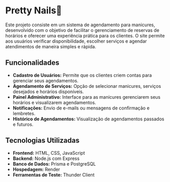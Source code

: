 # Pretty Nails💅

Este projeto consiste em um sistema de agendamento para manicures, desenvolvido com o objetivo de facilitar o gerenciamento de reservas de horários e oferecer uma experiência prática para os clientes. O site permite aos usuários verificar disponibilidade, escolher serviços e agendar atendimentos de maneira simples e rápida.

## Funcionalidades

- **Cadastro de Usuários:** Permite que os clientes criem contas para gerenciar seus agendamentos.
- **Agendamento de Serviços:** Opção de selecionar manicures, serviços desejados e horários disponíveis.
- **Painel Administrativo:** Interface para as manicures gerenciarem seus horários e visualizarem agendamentos.
- **Notificações:** Envio de e-mails ou mensagens de confirmação e lembretes.
- **Histórico de Agendamentos:** Visualização de agendamentos passados e futuros.

## Tecnologias Utilizadas

- **Frontend:** HTML, CSS, JavaScript
- **Backend:** Node.js com Express
- **Banco de Dados:** Prisma e PostgreSQL
- **Hospedagem:** Render
- **Ferramentas de Teste:** Thunder Client
